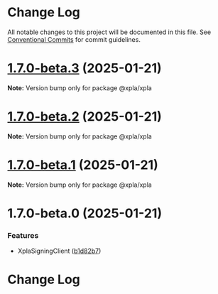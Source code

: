 # Change Log

All notable changes to this project will be documented in this file.
See [Conventional Commits](https://conventionalcommits.org) for commit guidelines.

# [1.7.0-beta.3](https://github.com/xpladev/xplajs/compare/@xpla/xpla@1.7.0-beta.2...@xpla/xpla@1.7.0-beta.3) (2025-01-21)

**Note:** Version bump only for package @xpla/xpla





# [1.7.0-beta.2](https://github.com/xpladev/xplajs/compare/@xpla/xpla@1.7.0-beta.1...@xpla/xpla@1.7.0-beta.2) (2025-01-21)

**Note:** Version bump only for package @xpla/xpla





# [1.7.0-beta.1](https://github.com/xpladev/xplajs/compare/@xpla/xpla@1.7.0-beta.0...@xpla/xpla@1.7.0-beta.1) (2025-01-21)

**Note:** Version bump only for package @xpla/xpla





# 1.7.0-beta.0 (2025-01-21)


### Features

* XplaSigningClient ([b1d82b7](https://github.com/xpladev/xplajs/commit/b1d82b7a673a420976809ca23164873132aeab04))





# Change Log
